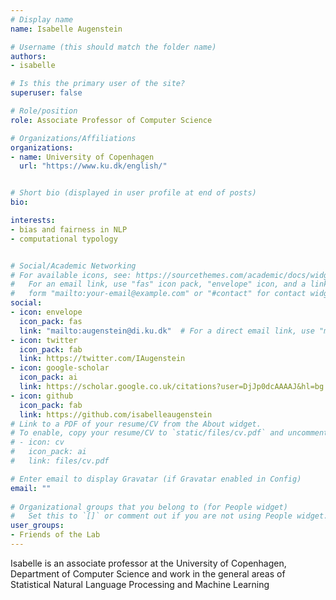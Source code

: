 ```yaml
---
# Display name
name: Isabelle Augenstein

# Username (this should match the folder name)
authors:
- isabelle

# Is this the primary user of the site?
superuser: false

# Role/position
role: Associate Professor of Computer Science

# Organizations/Affiliations
organizations:
- name: University of Copenhagen
  url: "https://www.ku.dk/english/"


# Short bio (displayed in user profile at end of posts)
bio: 

interests:
- bias and fairness in NLP
- computational typology


# Social/Academic Networking
# For available icons, see: https://sourcethemes.com/academic/docs/widgets/#icons
#   For an email link, use "fas" icon pack, "envelope" icon, and a link in the
#   form "mailto:your-email@example.com" or "#contact" for contact widget.
social:
- icon: envelope
  icon_pack: fas
  link: "mailto:augenstein@di.ku.dk"  # For a direct email link, use "mailto:test@example.org".
- icon: twitter
  icon_pack: fab
  link: https://twitter.com/IAugenstein
- icon: google-scholar
  icon_pack: ai
  link: https://scholar.google.co.uk/citations?user=DjJp0dcAAAAJ&hl=bg
- icon: github
  icon_pack: fab
  link: https://github.com/isabelleaugenstein
# Link to a PDF of your resume/CV from the About widget.
# To enable, copy your resume/CV to `static/files/cv.pdf` and uncomment the lines below.  
# - icon: cv
#   icon_pack: ai
#   link: files/cv.pdf 

# Enter email to display Gravatar (if Gravatar enabled in Config)
email: ""
  
# Organizational groups that you belong to (for People widget)
#   Set this to `[]` or comment out if you are not using People widget.  
user_groups:
- Friends of the Lab
---
```


Isabelle is an associate professor at the University of Copenhagen, Department of Computer Science and work in the general areas of Statistical Natural Language Processing and Machine Learning


